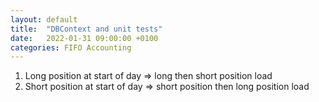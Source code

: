 ```yaml
---
layout: default
title:  "DBContext and unit tests"
date:   2022-01-31 09:00:00 +0100
categories: FIFO Accounting
---
```


1) Long position at start of day => long then short position load
2) Short position at start of day => short position then long position load
